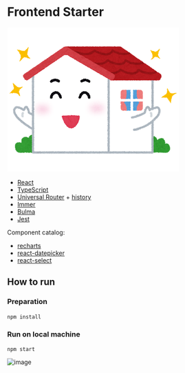 # Frontend Starter

<img src="https://github.com/wtetsu/frontend-starter/blob/master/static/img/home.png" title="Mouse Dictionary" width="400" height="334">

- [React](https://reactjs.org/)
- [TypeScript](https://www.typescriptlang.org/)
- [Universal Router](https://github.com/kriasoft/universal-router) + [history](https://github.com/ReactTraining/history)
- [Immer](https://github.com/immerjs/immer)
- [Bulma](https://bulma.io/)
- [Jest](https://jestjs.io/)

Component catalog:

- [recharts](https://recharts.org/)
- [react-datepicker](https://reactdatepicker.com/)
- [react-select](https://react-select.com/)

## How to run

### Preparation

```
npm install
```

### Run on local machine

```
npm start
```

![image](https://user-images.githubusercontent.com/515948/86256180-f7143d80-bbf2-11ea-92be-256225886141.png)
